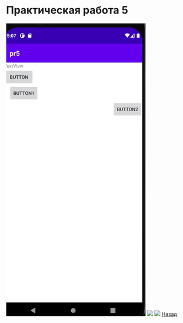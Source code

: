 #  Практическая работа 5
![ ](https://github.com/caidzitcu/mdc0103/blob/master/pr5/1.gif)
![ ](https://github.com/caidzitcu/mdc0103/blob/master/pr5/2.gif)
![ ](https://github.com/caidzitcu/mdc0103/blob/master/pr5/3.gif)
[Назад](https://github.com/caidzitcu/mdc0103/blob/master/readme.md)